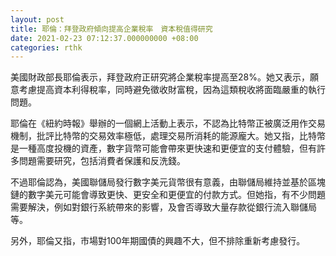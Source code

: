 ```yaml
---
layout: post
title: 耶倫：拜登政府傾向提高企業稅率　資本稅值得研究
date: 2021-02-23 07:12:37.000000000 +08:00
categories: rthk
---
```


美國財政部長耶倫表示，拜登政府正研究將企業稅率提高至28%。她又表示，願意考慮提高資本利得稅率，同時避免徵收財富稅，因為這類稅收將面臨嚴重的執行問題。

耶倫在《紐約時報》舉辦的一個網上活動上表示，不認為比特幣正被廣泛用作交易機制，批評比特幣的交易效率極低，處理交易所消耗的能源龐大。她又指，比特幣是一種高度投機的資產，數字貨幣可能會帶來更快速和更便宜的支付體驗，但有許多問題需要研究，包括消費者保護和反洗錢。

不過耶倫認為，美國聯儲局發行數字美元貨幣很有意義，由聯儲局維持並基於區塊鏈的數字美元可能會導致更快、更安全和更便宜的付款方式。但她指，有不少問題需要解決，例如對銀行系統帶來的影響，及會否導致大量存款從銀行流入聯儲局等。 

另外，耶倫又指，市場對100年期國債的興趣不大，但不排除重新考慮發行。
